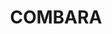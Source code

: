 ---
lastmod: '2025-04-06T06:05:20+00:00'
latitude: -30.766245
layout: suburb
longitude: 148.261265
postcode: '2829'
state: NSW
title: COMBARA
url: /nsw/combara/
---